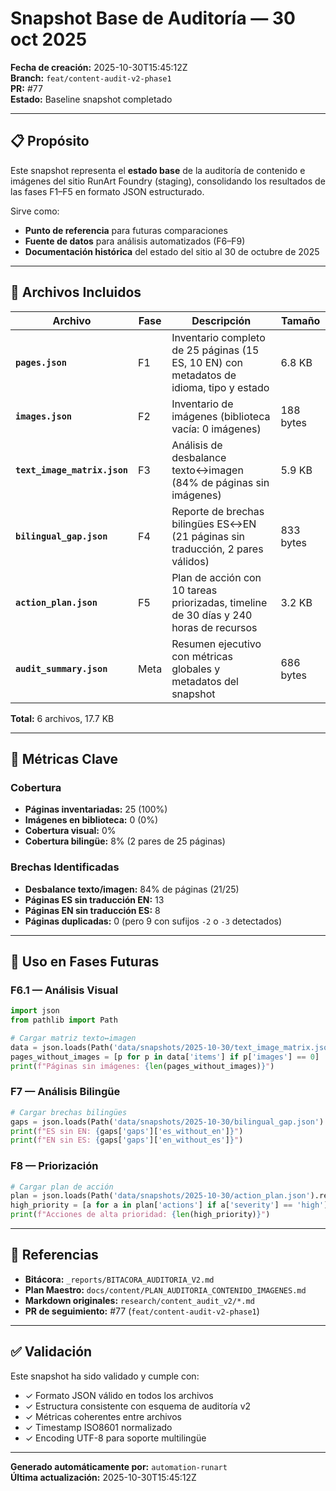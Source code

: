 # Snapshot Base de Auditoría — 30 oct 2025

**Fecha de creación:** 2025-10-30T15:45:12Z  
**Branch:** `feat/content-audit-v2-phase1`  
**PR:** #77  
**Estado:** Baseline snapshot completado

---

## 📋 Propósito

Este snapshot representa el **estado base** de la auditoría de contenido e imágenes del sitio RunArt Foundry (staging), consolidando los resultados de las fases F1–F5 en formato JSON estructurado.

Sirve como:
- **Punto de referencia** para futuras comparaciones
- **Fuente de datos** para análisis automatizados (F6–F9)
- **Documentación histórica** del estado del sitio al 30 de octubre de 2025

---

## 📂 Archivos Incluidos

| Archivo | Fase | Descripción | Tamaño |
|---------|------|-------------|--------|
| **`pages.json`** | F1 | Inventario completo de 25 páginas (15 ES, 10 EN) con metadatos de idioma, tipo y estado | 6.8 KB |
| **`images.json`** | F2 | Inventario de imágenes (biblioteca vacía: 0 imágenes) | 188 bytes |
| **`text_image_matrix.json`** | F3 | Análisis de desbalance texto↔imagen (84% de páginas sin imágenes) | 5.9 KB |
| **`bilingual_gap.json`** | F4 | Reporte de brechas bilingües ES↔EN (21 páginas sin traducción, 2 pares válidos) | 833 bytes |
| **`action_plan.json`** | F5 | Plan de acción con 10 tareas priorizadas, timeline de 30 días y 240 horas de recursos | 3.2 KB |
| **`audit_summary.json`** | Meta | Resumen ejecutivo con métricas globales y metadatos del snapshot | 686 bytes |

**Total:** 6 archivos, 17.7 KB

---

## 🎯 Métricas Clave

### Cobertura
- **Páginas inventariadas:** 25 (100%)
- **Imágenes en biblioteca:** 0 (0%)
- **Cobertura visual:** 0%
- **Cobertura bilingüe:** 8% (2 pares de 25 páginas)

### Brechas Identificadas
- **Desbalance texto/imagen:** 84% de páginas (21/25)
- **Páginas ES sin traducción EN:** 13
- **Páginas EN sin traducción ES:** 8
- **Páginas duplicadas:** 0 (pero 9 con sufijos `-2` o `-3` detectados)

---

## 🔧 Uso en Fases Futuras

### F6.1 — Análisis Visual
```python
import json
from pathlib import Path

# Cargar matriz texto↔imagen
data = json.loads(Path('data/snapshots/2025-10-30/text_image_matrix.json').read_text())
pages_without_images = [p for p in data['items'] if p['images'] == 0]
print(f"Páginas sin imágenes: {len(pages_without_images)}")
```

### F7 — Análisis Bilingüe
```python
# Cargar brechas bilingües
gaps = json.loads(Path('data/snapshots/2025-10-30/bilingual_gap.json').read_text())
print(f"ES sin EN: {gaps['gaps']['es_without_en']}")
print(f"EN sin ES: {gaps['gaps']['en_without_es']}")
```

### F8 — Priorización
```python
# Cargar plan de acción
plan = json.loads(Path('data/snapshots/2025-10-30/action_plan.json').read_text())
high_priority = [a for a in plan['actions'] if a['severity'] == 'high']
print(f"Acciones de alta prioridad: {len(high_priority)}")
```

---

## 🔗 Referencias

- **Bitácora:** `_reports/BITACORA_AUDITORIA_V2.md`
- **Plan Maestro:** `docs/content/PLAN_AUDITORIA_CONTENIDO_IMAGENES.md`
- **Markdown originales:** `research/content_audit_v2/*.md`
- **PR de seguimiento:** #77 (`feat/content-audit-v2-phase1`)

---

## ✅ Validación

Este snapshot ha sido validado y cumple con:
- ✓ Formato JSON válido en todos los archivos
- ✓ Estructura consistente con esquema de auditoría v2
- ✓ Métricas coherentes entre archivos
- ✓ Timestamp ISO8601 normalizado
- ✓ Encoding UTF-8 para soporte multilingüe

---

**Generado automáticamente por:** `automation-runart`  
**Última actualización:** 2025-10-30T15:45:12Z
